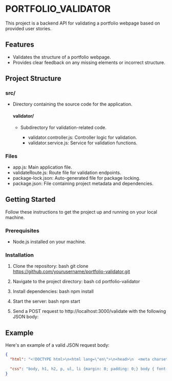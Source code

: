 # PORTFOLIO_VALIDATOR

This project is a backend API for validating a portfolio webpage based on provided user stories.

## Features
- Validates the structure of a portfolio webpage.
- Provides clear feedback on any missing elements or incorrect structure.

## Project Structure

### src/
- Directory containing the source code for the application.

  #### validator/
  - Subdirectory for validation-related code.

    - validator.controller.js: Controller logic for validation.
    - validator.service.js: Service for validation functions.

### Files
- app.js: Main application file.
- validateRoute.js: Route file for validation endpoints.
- package-lock.json: Auto-generated file for package locking.
- package.json: File containing project metadata and dependencies.


## Getting Started
Follow these instructions to get the project up and running on your local machine.

### Prerequisites
- Node.js installed on your machine.

### Installation
1. Clone the repository:
   bash
   git clone https://github.com/yourusername/portfolio-validator.git

2. Navigate to the project directory:
   bash
   cd portfolio-validator

3. Install dependencies:
   bash
   npm install
   
4. Start the server:
   bash
   npm start

5. Send a POST request to http://localhost:3000/validate with the following JSON body:

## Example
Here's an example of a valid JSON request body:

```json
{
  "html": "<!DOCTYPE html>\n<html lang=\"en\">\n<head>\n  <meta charset=\"UTF-8\">\n  <meta name=\"viewport\" content=\"width=device-width, initial-scale=1.0\">\n  <link rel=\"stylesheet\" href=\"styles.css\">\n  <title>My Portfolio</title>\n</head>\n<body>\n  <!-- Navbar -->\n  <nav id=\"navbar\">\n    <ul>\n      <li><a href=\"#welcome-section\">Home</a></li>\n      <li><a href=\"#projects\">Projects</a></li>\n      <li><a href=\"https://github.com/yourusername\" target=\"_blank\" id=\"profile-link\">GitHub</a></li>\n    </ul>\n  </nav>\n\n  <!-- Welcome Section -->\n  <section id=\"welcome-section\">\n    <div class=\"welcome-container\">\n      <h1>Welcome to My Portfolio</h1>\n    </div>\n  </section>\n\n  <!-- Projects Section -->\n  <section id=\"projects\">\n    <div class=\"project-tile\">\n      <h2>Project Title</h2>\n      <p>Description of the project.</p>\n      <a href=\"#\">View Project</a>\n    </div>\n  </section>\n\n  <script src=\"script.js\"></script>\n</body>\n</html>",
  
  "css": "body, h1, h2, p, ul, li {margin: 0; padding: 0;} body { font-family: Arial, sans-serif background-color: #f7f7f7;} #navbar { background-color: #333; position: fixed; width: 100%; top: 0;z-index: 1000;} #navbar ul { list-style-type: none; margin: 0; padding: 0; overflow: hidden;} #navbar li { float: left;} #navbar li a { display: block; color: white; text-align: center;padding: 14px 20px;text-decoration: none;} #navbar li a:hover { background-color: #555;} #welcome-section { height: 100vh;display: flex; justify-content: center; align-items: center; background-color: #007bff; color: white;}.welcome-container {text-align: center;}#projects {padding: 20px;}.project-tile { background-color: white; border-radius: 5px; padding: 20px; margin-bottom: 20px;} .project-tile h2 {margin-bottom: 10px;}.project-tile a {color: #007bff;text-decoration: none;}.project-tile a:hover {text-decoration: underline;}@media (max-width: 768px) {.project-tile {padding: 10px;}"
}
